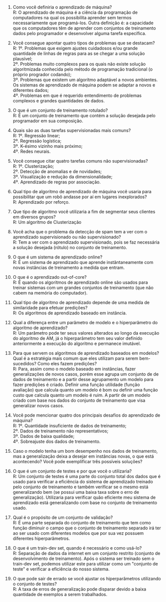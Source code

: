 1. Como você definiria o aprendizado de máquina?  
   R: O aprendizado de máquina é a ciência da programação de computadores na qual os possibilita aprender sem termos necessariamente que programá-los. Outra definição é: a capacidade que os computadores têm de aprender com conjuntos de treinamento dados pelo programador e desenvolver alguma tarefa específica.

2. Você consegue apontar quatro tipos de problemas que se destacam?  
   R: 1º. Problemas que exigem ajustes cuidadosos e/ou grande quantidade de linhas de regras para as se chegar a uma solução plausível;  
      2º. Problemas muito complexos para os quais não existe solução algoritmizada conhecida pelo método de programação tradicional (o próprio progrador codando);  
      3º. Problemas que existem um algorítmo adaptável a novos ambientes. Os sistemas de aprendizado de máquina podem se adaptar a novos e diferentes dados;  
      4º. Problemas em que é requerido entendimento de problemas complexos e grandes quantidades de dados.

3. O que é um conjunto de treinamento rotulado?  
   R: É um conjunto de treinamento que contém a solução desejada pelo programador em sua composição.

4. Quais são as duas tarefas supervisionadas mais comuns?  
   R: 1º. Regressão linear;  
      2º. Regressão logística;   
      3º. K-ésimo vizinho mais próximo;  
      4º. Redes neurais.

5. Você consegue citar quatro tarefas comuns não supervisionadas?  
   R: 1º. Clusterização;  
      2º. Detecção de anomalias e de novidades;  
      3º. Visualização e redução da dimensionalidade;  
      4º. Aprendizado de regras por associação.

6. Qual tipo de algoritmo de aprendizado de máquina você usaria para possibilitar que um robô andasse por aí em lugares inexplorados?  
   R: Aprendizado por reforço.

7. Que tipo de algoritmo você utilizaria a fim de segmentar seus clientes em diversos grupos?  
   R: Um algoritmo de Clusterização

8. Você acha que o problema da detecção de spam tem a ver com o aprendizado supervisionado ou não supervisionado?  
   R: Tem a ver com o aprendizado supervisionado, pois se faz necessária a solução desejada (rótulo) no conjunto de treinamento.

9. O que é um sistema de aprendizado online?   
   R: É um sistema de aprendizado que aprende instântaneamente com novas instâncias de treinamento a medida que entram.

10. O que é o aprendizado out-of-core?  
   R: É quando os algoritmos de aprendizado online são usados para treinar sistemas com um grandes conjuntos de treinamento (que não cabem na memória do computador). 

11. Qual tipo de algoritmo de aprendizado depende de uma medida de similaridade para efetuar predições?  
   R: Os algoritmos de aprendizado baseado em instância.

12. Qual a diferença entre um parâmetro de modelo e o hiperparâmetro do algoritmo de aprendizado?  
   R: Um parâmetro pode ter seus valores alterados ao longo da execução do algoritmo de AM, já o hiperparâmetro tem seu valor definido anteriormente a execução do algoritmo e permanece imutável.

13. Para que servem os algoritmos de aprendizado baseados em modelos? Qual é a estratégia mais comum que eles utilizam para serem bem-sucedidos? Como eles fazem predições?  
   R: Para, assim como o modelo baseado em instâncias, fazer generalizações de novos casos, porém esse agrupa um conjunto de de dados de treinamento e a partir desse agrupamento um modelo para fazer predições é criado. Definir uma função utilidade (função avaliação) que calcula quanto um modelo é bom ou definir uma função custo que calcula quanto um modelo é ruim. A partir de um modelo criado com base nos dados do conjunto de treinamento que visa generalizar novos casos.

14. Você pode mencionar quatro dos principais desafios do aprendizado de máquina?  
   R: 1º. Quantidade insuficiente de dados de treinamento;  
      2º. Dados de treinamento não representativos;  
      3º. Dados de baixa qualidade;  
      4º. Sobreajuste dos dados de treinamento.

15. Caso o modelo tenha um bom desempenho nos dados de treinamento, mas a generalização deixa a desejar em instâncias novas, o que está acontecendo? Você pode exemplificar três possíveis soluções?

16. O que é um conjunto de testes e por que você o utilizaria?  
   R: Um conjunto de testes é uma parte do conjunto total dos dados que é usado para verificar a eficiência do sistema de aprendizado treinado pelo conjunto de treinamento e também verificar se o mesmo está generalizando bem (se possui uma baixa taxa sobre o erro de generalização). Utilizaria para verificar quão eficiente meu sistema de aprendizado está generalizando com base no conjunto de treinamento usado.

17. Qual é o propósito de um conjunto de validação?  
   R: É uma parte separada do conjunto de treinamento que tem como função diminuir o campo que o conjunto de treinamento separado irá ter ao ser usado com diferentes modelos que por sua vez possuem diferentes hiperparâmetros.

18. O que é um train-dev set, quando é necessário e como usá-lo?  
   R: Separação de dados da internet em um conjunto restrito (conjunto de desenvolvimento de treinamento). Após o sistema ser treinado sem o train-dev set, podemos utilizar este para utilizar como um "conjunto de teste" e verificar a eficiência do nosso sistema.

19. O que pode sair de errado se você ajustar os hiperparâmetros utilizando o conjunto de testes?  
   R: A taxa de erros de generalização pode disparar devido a baixa quantidade de exemplos a serem trabalhados.